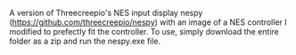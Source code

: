 A version of Threecreepio's NES input display nespy (https://github.com/threecreepio/nespy) with an image of a NES controller I modified to prefectly fit the controller. To use, simply download the entire folder as a zip and run the nespy.exe file.
